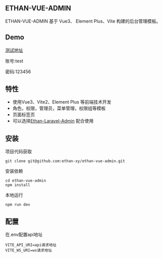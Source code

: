 ## ETHAN-VUE-ADMIN

ETHAN-VUE-ADMIN 基于 Vue3、 Element Plus、Vite 构建的后台管理模板。

## Demo
[测试地址](http://vue-t.splu.cn/login)

账号:test

密码:123456

## 特性
- 使用Vue3、Vite2、Element Plus 等前端技术开发
- 角色，权限，管理员，菜单管理，权限组等模板
- 页面标签页
- 可以选择<a href="https://github.com/ethan-xy/ethan-laravel-admin" target="_blank">Ethan-Laravel-Admin</a> 配合使用

## 安装

项目代码获取

``
git clone git@github.com:ethan-xy/ethan-vue-admin.git
``

安装依赖

```
cd ethan-vue-admin
npm install
```

本地运行

``
npm run dev
``

## 配置
在.env配置api地址

```
VITE_API_URI=api请求地址
VITE_WS_URI=ws请求地址
```